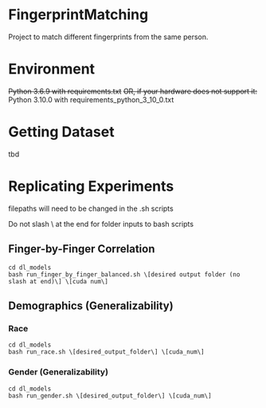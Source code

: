 # FingerprintMatching
Project to match different fingerprints from the same person.

# Environment
~~Python 3.6.9 with requirements.txt~~
~~OR, if your hardware does not support it:~~
Python 3.10.0 with requirements_python_3_10_0.txt

# Getting Dataset

tbd

# Replicating Experiments

filepaths will need to be changed in the .sh scripts

Do not slash \\ at the end for folder inputs to bash scripts

## Finger-by-Finger Correlation
    cd dl_models
    bash run_finger_by_finger_balanced.sh \[desired output folder (no slash at end)\] \[cuda num\]

## Demographics (Generalizability)

### Race

    cd dl_models
    bash run_race.sh \[desired_output_folder\] \[cuda_num\]

### Gender (Generalizability)

    cd dl_models
    bash run_gender.sh \[desired_output_folder\] \[cuda_num\]